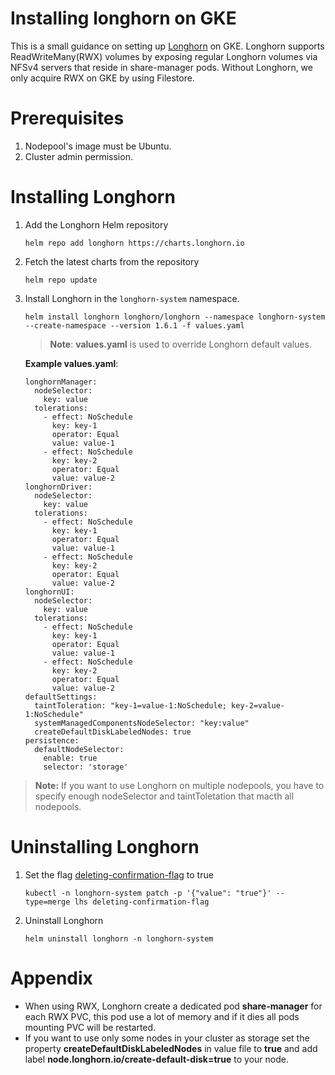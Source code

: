 # Installing longhorn on GKE

This is a small guidance on setting up [Longhorn](https://longhorn.io/) on GKE. Longhorn supports ReadWriteMany(RWX) volumes by exposing regular Longhorn volumes via NFSv4 servers that reside in share-manager pods. Without Longhorn, we only acquire RWX on GKE by using Filestore.

# Prerequisites
1. Nodepool's image must be Ubuntu.
2.  Cluster admin permission.

# Installing Longhorn
1. Add the Longhorn Helm repository
	```
	helm repo add longhorn https://charts.longhorn.io
	```
2. Fetch the latest charts from the repository
	```
	helm repo update
	```
3. Install Longhorn in the `longhorn-system` namespace.
	```
    helm install longhorn longhorn/longhorn --namespace longhorn-system --create-namespace --version 1.6.1 -f values.yaml
    ```
    > **Note**: **values.yaml** is used to override Longhorn default values.
    
    **Example values.yaml**:
    ```
	longhornManager:
	  nodeSelector:
	    key: value
	  tolerations:
	    - effect: NoSchedule
	      key: key-1
	      operator: Equal
	      value: value-1
	    - effect: NoSchedule
	      key: key-2
	      operator: Equal
	      value: value-2
	longhornDriver:
	  nodeSelector:
	    key: value
	  tolerations:
		- effect: NoSchedule
	      key: key-1
	      operator: Equal
	      value: value-1
	    - effect: NoSchedule
	      key: key-2
	      operator: Equal
	      value: value-2
	longhornUI:
	  nodeSelector:
	    key: value
	  tolerations:
		- effect: NoSchedule
	      key: key-1
	      operator: Equal
	      value: value-1
	    - effect: NoSchedule
	      key: key-2
	      operator: Equal
	      value: value-2
	defaultSettings:
	  taintToleration: "key-1=value-1:NoSchedule; key-2=value-1:NoSchedule"
	  systemManagedComponentsNodeSelector: "key:value"
	  createDefaultDiskLabeledNodes: true
	persistence:
	  defaultNodeSelector:
	    enable: true
	    selector: 'storage'
	```
>**Note:** If you want to use Longhorn on multiple nodepools, you have to specify enough nodeSelector and taintToletation that macth all nodepools.
# Uninstalling Longhorn
1. Set the flag [deleting-confirmation-flag](https://longhorn.io/docs/1.6.1/references/settings/#deleting-confirmation-flag) to true
	```
	kubectl -n longhorn-system patch -p '{"value": "true"}' --type=merge lhs deleting-confirmation-flag
	```
2.  Uninstall Longhorn
	```
	helm uninstall longhorn -n longhorn-system
	```
# Appendix
- When using RWX, Longhorn create a dedicated pod **share-manager** for each RWX PVC, this pod use a lot of memory and if it dies all pods mounting PVC will be restarted.
- If you want to use only some nodes in your cluster as storage set the property  **createDefaultDiskLabeledNodes** in value file to **true** and add label **node.longhorn.io/create-default-disk=true** to your node. 